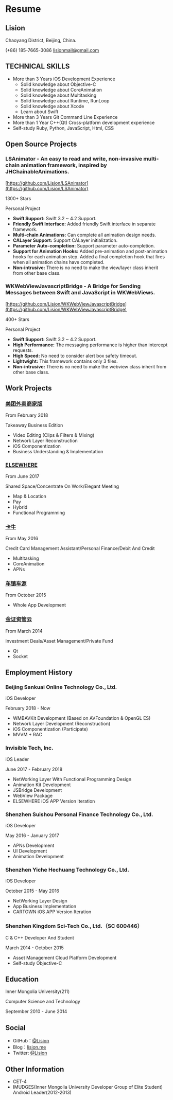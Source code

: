 # Resume

## Lision

Chaoyang District, Beijing, China.

(+86) 185-7665-3086  lisionmail@gmail.com

## TECHNICAL SKILLS

- More than 3 Years iOS Development Experience
	- Solid knowledge about Objective-C
	- Solid knowledge about CoreAnimation
	- Solid knowledge about Multitasking
	- Solid knowledge about Runtime, RunLoop
	- Solid knowledge about Xcode
	- Learn about Swift
- More than 3 Years Git Command Line Experience
- More than 1 Year C++(Qt) Cross-platform development experience
- Self-study Ruby, Python, JavaScript, Html, CSS

## Open Source Projects

### LSAnimator - An easy to read and write, non-invasive multi-chain animation framework, inspired by JHChainableAnimations.

[https://github.com/Lision/LSAnimator](https://github.com/Lision/LSAnimator)

1300+ Stars

Personal Project

- **Swift Support:** Swift 3.2 ~ 4.2 Support.
- **Friendly Swift Interface:** Added friendly Swift interface in separate framework.
- **Multi-chain Animations:** Can complete all animation design needs.
- **CALayer Support:** Support CALayer initialization.
- **Parameter Auto-completion:** Support parameter auto-completion.
- **Support for Animation Hooks:** Added pre-animation and post-animation hooks for each animation step. Added a final completion hook that fires when all animation chains have completed.
- **Non-intrusive:** There is no need to make the view/layer class inherit from other base class.

### WKWebViewJavascriptBridge - A Bridge for Sending Messages between Swift and JavaScript in WKWebViews.

[https://github.com/Lision/WKWebViewJavascriptBridge](https://github.com/Lision/WKWebViewJavascriptBridge)

400+ Stars

Personal Project

- **Swift Support:** Swift 3.2 ~ 4.2 Support.
- **High Performance:** The messaging performance is higher than intercept requests.
- **High Speed:** No need to consider alert box safety timeout.
- **Lightwight:** This framework contains only 3 files.
- **Non-intrusive:** There is no need to make the webview class inherit from other base class.

## Work Projects

### [美团外卖商家版](https://itunes.apple.com/cn/app/%E7%BE%8E%E5%9B%A2%E5%A4%96%E5%8D%96%E5%95%86%E5%AE%B6%E7%89%88-%E7%AE%A1%E5%AE%B6%E5%90%8E%E5%8F%B0/id869802614?mt=8)

From February 2018

Takeaway Business Edition

- Video Editing (Clips & Filters & Mixing)
- Network Layer Reconstruction
- iOS Componentization
- Business Understanding & Implementation

### [ELSEWHERE](https://itunes.apple.com/cn/app/elsewhere/id1210276702?mt=8)

From June 2017

Shared Space/Concentrate On Work/Elegant Meeting

- Map & Location
- Pay
- Hybrid
- Functional Programming

### [卡牛](https://itunes.apple.com/cn/app/%E5%8D%A1%E7%89%9B%E4%BF%A1%E7%94%A8%E7%AE%A1%E5%AE%B6%E4%B8%93%E4%B8%9A%E7%89%88-%E4%BF%A1%E7%94%A8%E7%AE%A1%E7%90%86%E9%A2%86%E5%AF%BC%E5%93%81%E7%89%8C/id1192251326?mt=8)

From May 2016

Credit Card Management Assistant/Personal Finance/Debit And Credit

- Multitasking
- CoreAnimation
- APNs

### [车镇车源](https://itunes.apple.com/cn/app/%E8%BD%A6%E9%95%87%E8%BD%A6%E6%BA%90-%E8%AE%A9%E8%BD%A6%E5%95%86%E6%9B%B4%E4%BC%9A%E5%8D%96%E8%BD%A6/id1022244878?mt=8)

From October 2015

- Whole App Development

### [金证资管云](http://www.szkingdom.com/publisher/Field_Ass_01/ContentDetail-15951.html)

From March 2014

Investment Deals/Asset Management/Private Fund

- Qt
- Socket

## Employment History

### Beijing Sankuai Online Technology Co., Ltd.

iOS Developer

February 2018 - Now

- WMBAVKit Development (Based on AVFoundation & OpenGL ES)
- Network Layer Development (Reconstruction)
- iOS Componentization (Participate)
- MVVM + RAC

### Invisible Tech, Inc.

iOS Leader

June 2017 - February 2018

- NetWorking Layer With Functional Programming Design
- Animation Kit Development
- JSBridge Development
- WebView Package
- ELSEWHERE iOS APP Version Iteration

### Shenzhen Suishou Personal Finance Technology Co., Ltd.

iOS Developer

May 2016 - January 2017

- APNs Development
- UI Development
- Animation Development

### Shenzhen Yiche Hechuang Technology Co., Ltd.

iOS Developer

October 2015 - May 2016

- NetWorking Layer Design
- App Business Implementation
- CARTOWN iOS APP Version Iteration

### Shenzhen Kingdom Sci-Tech Co., Ltd.（SC 600446）

C & C++ Developer And Student

March 2014 - October 2015

- Asset Management Cloud Platform Development
- Self-study Objective-C

## Education

Inner Mongolia University(211)

Computer Science and Technology

September 2010 - June 2014

## Social

- GitHub：[@Lision](https://github.com/Lision)
- Blog：[lision.me](https://lision.me/)
- Twitter: [@Lision](https://twitter.com/LisionChat)

## Other Information

- CET-4
- IMUDGES(Inner Mongolia University Developer Group of Elite Student) Android Leader(2012-2013)
